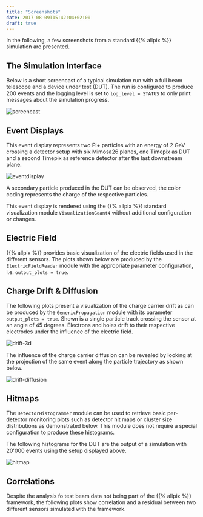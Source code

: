 ```yaml
---
title: "Screenshots"
date: 2017-08-09T15:42:04+02:00
draft: true
---
```


In the following, a few screenshots from a standard {{% allpix %}} simulation are presented.

## The Simulation Interface

Below is a short screencast of a typical simulation run with a full beam telescope and a device under test (DUT). The run is configured to produce 200 events and the logging level is set to `log_level = STATUS` to only print messages about the simulation progress.

![screencast](/img/screenshots/simulationcast.gif)

## Event Displays

This event display represents two Pi+ particles with an energy of 2 GeV crossing a detector setup with six Mimosa26 planes, one Timepix as DUT and a second Timepix as reference detector after the last downstream plane.

![eventdisplay](/img/screenshots/eventdisplay.png)

A secondary particle produced in the DUT can be observed, the color coding represents the charge of the respective particles.

This event display is rendered using the {{% allpix %}} standard visualization module `VisualizationGeant4` without additional configuration or changes.


## Electric Field

{{% allpix %}} provides basic visualization of the electric fields used in the different sensors. The plots shown below are produced by the `ElectricFieldReader` module with the appropriate parameter configuration, i.e. `output_plots = true`.


## Charge Drift & Diffusion

The following plots present a visualization of the charge carrier drift as can be produced by the `GenericPropagation` module with its parameter `output_plots = true`. Shown is a single particle track crossing the sensor at an angle of 45 degrees. Electrons and holes drift to their respective electrodes under the influence of the electric field.

![drift-3d](/img/screenshots/eh-drift-3d.png)

The influence of the charge carrier diffusion can be revealed by looking at the projection of the same event along the particle trajectory as shown below.

![drift-diffusion](/img/screenshots/eh-pairs-drift.png)

## Hitmaps

The `DetectorHistogrammer` module can be used to retrieve basic per-detector monitoring plots such as detector hit maps or cluster size distributions as demonstrated below. This module does not require a special configuration to produce these histograms.

The following histograms for the DUT are the output of a simulation with 20'000 events using the setup displayed above.

![hitmap](/img/screenshots/hitmap.png)



## Correlations

Despite the analysis fo test beam data not being part of the {{% allpix %}} framework, the following plots show correlation and a residual between two different sensors simulated with the framework.
